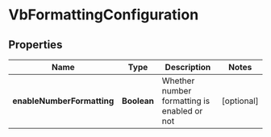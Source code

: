 
# VbFormattingConfiguration

## Properties
Name | Type | Description | Notes
------------ | ------------- | ------------- | -------------
**enableNumberFormatting** | **Boolean** | Whether number formatting is enabled or not |  [optional]



